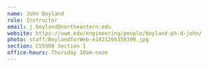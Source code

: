 ```yaml
---
name: John Boyland
role: Instructor
email: j.boyland@northeastern.edu
website: https://uwm.edu/engineering/people/boyland-ph-d-john/
photo: staff/BoylandforWeb-e1421266350399.jpg
section: CS5500 Section 1
office-hours: Thursday 10am-noon
---
```


